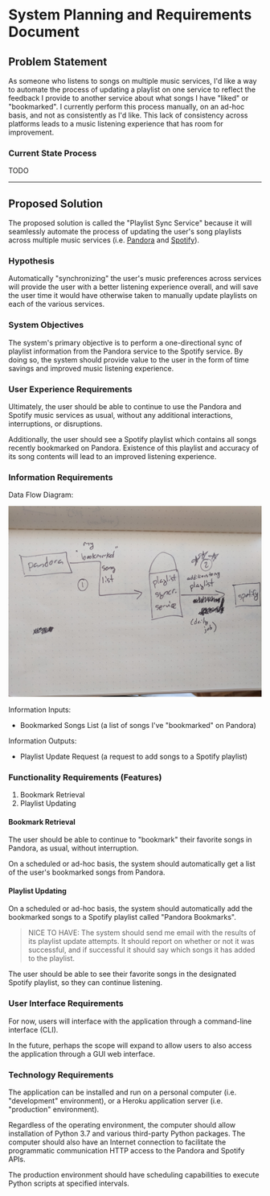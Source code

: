 # System Planning and Requirements Document

## Problem Statement

As someone who listens to songs on multiple music services, I'd like a way to automate the process of updating a playlist on one service to reflect the feedback I provide to another service about what songs I have "liked" or "bookmarked". I currently perform this process manually, on an ad-hoc basis, and not as consistently as I'd like. This lack of consistency across platforms leads to a music listening experience that has room for improvement.



### Current State Process

TODO











<hr>

## Proposed Solution

The proposed solution is called the "Playlist Sync Service" because it will seamlessly automate the process of updating the user's song playlists across multiple music services (i.e. [Pandora](https://www.pandora.com) and [Spotify](https://www.spotify.com)).

### Hypothesis

Automatically "synchronizing" the user's music preferences across services will provide the user with a better listening experience overall, and will save the user time it would have otherwise taken to manually update playlists on each of the various services.

### System Objectives

The system's primary objective is to perform a one-directional sync of playlist information from the Pandora service to the Spotify service. By doing so, the system should provide value to the user in the form of time savings and improved music listening experience.

### User Experience Requirements

Ultimately, the user should be able to continue to use the Pandora and Spotify music services as usual, without any additional interactions, interruptions, or disruptions.

Additionally, the user should see a Spotify playlist which contains all songs recently bookmarked on Pandora. Existence of this playlist and accuracy of its song contents will lead to an improved listening experience.

### Information Requirements

Data Flow Diagram:

![a sketch of a data flow diagram, depicting a system icon in the middle, with information flows from the Pandora service into the system, and information outflows from the system to Spotify service](/planning/dfd-sketch.jpg)

Information Inputs:

  + Bookmarked Songs List (a list of songs I've "bookmarked" on Pandora)

Information Outputs:

  + Playlist Update Request (a request to add songs to a Spotify playlist)

### Functionality Requirements (Features)

  1. Bookmark Retrieval
  2. Playlist Updating

#### Bookmark Retrieval

The user should be able to continue to "bookmark" their favorite songs in Pandora, as usual, without interruption.

On a scheduled or ad-hoc basis, the system should automatically get a list of the user's bookmarked songs from Pandora.

#### Playlist Updating

On a scheduled or ad-hoc basis, the system should automatically add the bookmarked songs to a Spotify playlist called "Pandora Bookmarks".

> NICE TO HAVE: The system should send me email with the results of its playlist update attempts. It should report on whether or not it was successful, and if successful it should say which songs it has added to the playlist.

The user should be able to see their favorite songs in the designated Spotify playlist, so they can continue listening.

### User Interface Requirements

For now, users will interface with the application through a command-line interface (CLI).

In the future, perhaps the scope will expand to allow users to also access the application through a GUI web interface.

### Technology Requirements

The application can be installed and run on a personal computer (i.e. "development" environment), or a Heroku application server (i.e. "production" environment).

Regardless of the operating environment, the computer should allow installation of Python 3.7 and various third-party Python packages. The computer should also have an Internet connection to facilitate the programmatic communication HTTP access to the Pandora and Spotify APIs.

The production environment should have scheduling capabilities to execute Python scripts at specified intervals.
